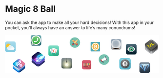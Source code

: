 # Magic 8 Ball

You can ask the app to make all your hard decisions! With this app in your pocket, you’ll always have an answer to life’s many conundrums!


![End Banner](Documentation/readme-end-banner.png)
